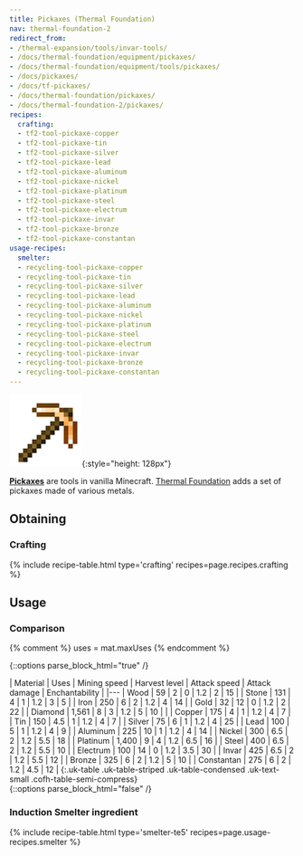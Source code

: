 ```yaml
---
title: Pickaxes (Thermal Foundation)
nav: thermal-foundation-2
redirect_from:
- /thermal-expansion/tools/invar-tools/
- /docs/thermal-foundation/equipment/pickaxes/
- /docs/thermal-foundation/equipment/tools/pickaxes/
- /docs/pickaxes/
- /docs/tf-pickaxes/
- /docs/thermal-foundation/pickaxes/
- /docs/thermal-foundation-2/pickaxes/
recipes:
  crafting:
  - tf2-tool-pickaxe-copper
  - tf2-tool-pickaxe-tin
  - tf2-tool-pickaxe-silver
  - tf2-tool-pickaxe-lead
  - tf2-tool-pickaxe-aluminum
  - tf2-tool-pickaxe-nickel
  - tf2-tool-pickaxe-platinum
  - tf2-tool-pickaxe-steel
  - tf2-tool-pickaxe-electrum
  - tf2-tool-pickaxe-invar
  - tf2-tool-pickaxe-bronze
  - tf2-tool-pickaxe-constantan
usage-recipes:
  smelter:
  - recycling-tool-pickaxe-copper
  - recycling-tool-pickaxe-tin
  - recycling-tool-pickaxe-silver
  - recycling-tool-pickaxe-lead
  - recycling-tool-pickaxe-aluminum
  - recycling-tool-pickaxe-nickel
  - recycling-tool-pickaxe-platinum
  - recycling-tool-pickaxe-steel
  - recycling-tool-pickaxe-electrum
  - recycling-tool-pickaxe-invar
  - recycling-tool-pickaxe-bronze
  - recycling-tool-pickaxe-constantan
---
```


![Pickaxes](/assets/images/thermal-foundation-2/pickaxes.gif){:style="height: 128px"}


**[Pickaxes](https://minecraft.gamepedia.com/Pickaxe)** are tools in vanilla
Minecraft. [Thermal Foundation](/docs/1.12/thermal-foundation-2/) adds a set of
pickaxes made of various metals.


Obtaining
---------

### Crafting
{% include recipe-table.html type='crafting' recipes=page.recipes.crafting %}


Usage
-----

### Comparison
{% comment %}
uses = mat.maxUses
{% endcomment %}

{::options parse_block_html="true" /}
<div class="uk-overflow-container">
| Material | Uses | Mining speed | Harvest level | Attack speed | Attack damage | Enchantability |
|---
| Wood | 59 | 2 | 0 | 1.2 | 2 | 15 |
| Stone | 131 | 4 | 1 | 1.2 | 3 | 5 |
| Iron | 250 | 6 | 2 | 1.2 | 4 | 14 |
| Gold | 32 | 12 | 0 | 1.2 | 2 | 22 |
| Diamond | 1,561 | 8 | 3 | 1.2 | 5 | 10 |
|
| Copper | 175 | 4 | 1 | 1.2 | 4 | 7 |
| Tin | 150 | 4.5 | 1 | 1.2 | 4 | 7 |
| Silver | 75 | 6 | 1 | 1.2 | 4 | 25 |
| Lead | 100 | 5 | 1 | 1.2 | 4 | 9 |
| Aluminum | 225 | 10 | 1 | 1.2 | 4 | 14 |
| Nickel | 300 | 6.5 | 2 | 1.2 | 5.5 | 18 |
| Platinum | 1,400 | 9 | 4 | 1.2 | 6.5 | 16 |
| Steel | 400 | 6.5 | 2 | 1.2 | 5.5 | 10 |
| Electrum | 100 | 14 | 0 | 1.2 | 3.5 | 30 |
| Invar | 425 | 6.5 | 2 | 1.2 | 5.5 | 12 |
| Bronze | 325 | 6 | 2 | 1.2 | 5 | 10 |
| Constantan | 275 | 6 | 2 | 1.2 | 4.5 | 12 |
{:.uk-table .uk-table-striped .uk-table-condensed .uk-text-small .cofh-table-semi-compress}
</div>
{::options parse_block_html="false" /}

### Induction Smelter ingredient
{% include recipe-table.html type='smelter-te5' recipes=page.usage-recipes.smelter %}

